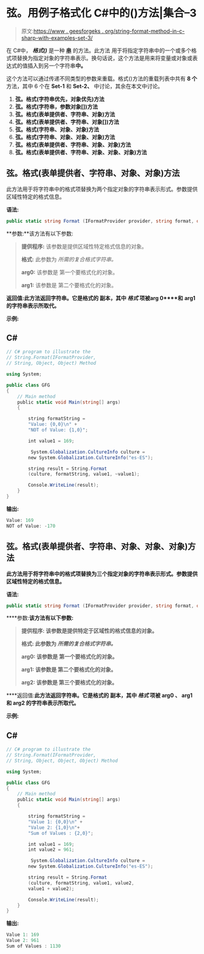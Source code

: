 # 弦。用例子格式化 C#中的()方法|集合–3

> 原文:[https://www . geesforgeks . org/string-format-method-in-c-sharp-with-examples-set-3/](https://www.geeksforgeeks.org/string-format-method-in-c-sharp-with-examples-set-3/)

在 C#中， ***格式()*** 是一种 [**串**](https://www.geeksforgeeks.org/c-string/) 的方法。此方法 用于将指定字符串中的一个或多个格式项替换为指定对象的字符串表示。换句话说，这个方法是用来将变量或对象或表达式的值插入到另一个字符串**中。**

这个方法可以通过传递不同类型的参数来重载。格式()方法的重载列表中共有 **8 个**方法，其中 6 个在 **Set-1** 和 **Set-2、** 中讨论，其余在本文中讨论。

1.  **弦。格式(字符串优先，对象优先)方法**
2.  **弦。格式(字符串，参数对象[])方法**
3.  **弦。格式(表单提供者、字符串、对象)方法**
4.  **弦。格式(表单提供者、字符串、对象[])方法**
5.  **弦。格式(字符串、对象、对象)方法**
6.  **弦。格式(字符串、对象、对象、对象)方法**
7.  **弦。格式(表单提供者、字符串、对象、对象)方法**
8.  **弦。格式(表单提供者、字符串、对象、对象、对象)方法**

## **弦。格式(表单提供者、字符串、对象、对象)方法**

此方法用于将字符串中的格式项替换为两个指定对象的字符串表示形式。参数提供区域性特定的格式信息。

**语法:**

```cs
public static string Format (IFormatProvider provider, string format, object arg0, object arg1);

```

**参数:**该方法有以下参数:

> **提供程序:** 该参数是提供区域性特定格式信息的对象。
> 
> **格式:** 此参数为 *所需的复合格式字符串。*
> 
> **arg0:** 该参数是 第一个要格式化的对象。
> 
> **arg1:** 该参数是 第二个要格式化的对象。

**返回值:**此方法返回字符串。它是格式的 副本，其中 ***格式*** 项被**arg 0****和** ****arg1** 的字符串表示所取代。**

****示例:****

## **C#**

```cs
// C# program to illustrate the 
// String.Format(IFormatProvider,
// String, Object, Object) Method

using System;   

public class GFG    
{    
    // Main method 
    public static void Main(string[] args)    
    {   

        string formatString = 
        "Value: {0,0}\n" + 
        "NOT of Value: {1,0}";

        int value1 = 169;

         System.Globalization.CultureInfo culture = 
        new System.Globalization.CultureInfo("es-ES");

        string result = String.Format
        (culture, formatString, value1, ~value1);

        Console.WriteLine(result);
    }    
}
```

****输出:****

```cs
Value: 169
NOT of Value: -170 
```

## ****弦。格式(表单提供者、字符串、对象、对象、对象)方法****

**此方法用于将字符串中的格式项替换为三个指定对象的字符串表示形式。参数提供区域性特定的格式信息。**

****语法:****

```cs
public static string Format (IFormatProvider provider, string format, object arg0, object arg1, object arg2); 
```

****参数:**该方法有以下参数:**

> ****提供程序:** 该参数是提供特定于区域性的格式信息的对象。**
> 
> ****格式:** 此参数为 *所需的复合格式字符串。***
> 
> ****arg0:** 该参数是 第一个要格式化的对象。**
> 
> ****arg1:** 该参数是 第二个要格式化的对象。**
> 
> ****arg2:** 该参数是 第三个要格式化的对象。**

****返回值:**此方法返回字符串。它是格式的 副本，其中 ***格式*** 项被 **arg0** **、** **arg1 和 arg2** 的字符串表示所取代。**

****示例:****

## **C#**

```cs
// C# program to illustrate the 
// String.Format(IFormatProvider,
// String, Object, Object, Object) Method

using System;   

public class GFG    
{    
    // Main method 
    public static void Main(string[] args)    
    {   

        string formatString = 
        "Value 1: {0,0}\n" + 
        "Value 2: {1,0}\n"+
        "Sum of Values : {2,0}";

        int value1 = 169;
        int value2 = 961;

         System.Globalization.CultureInfo culture = 
        new System.Globalization.CultureInfo("es-ES");

        string result = String.Format
        (culture, formatString, value1, value2, 
        value1 + value2);

        Console.WriteLine(result);
    }    
}
```

****输出:****

```cs
Value 1: 169
Value 2: 961
Sum of Values : 1130 
```
